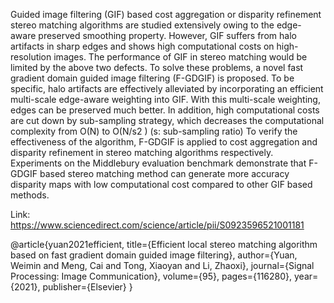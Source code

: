 Guided image filtering (GIF) based cost aggregation or disparity refinement stereo matching algorithms are
studied extensively owing to the edge-aware preserved smoothing property. However, GIF suffers from halo
artifacts in sharp edges and shows high computational costs on high-resolution images. The performance of GIF
in stereo matching would be limited by the above two defects. To solve these problems, a novel fast gradient
domain guided image filtering (F-GDGIF) is proposed. To be specific, halo artifacts are effectively alleviated by
incorporating an efficient multi-scale edge-aware weighting into GIF. With this multi-scale weighting, edges can
be preserved much better. In addition, high computational costs are cut down by sub-sampling strategy, which
decreases the computational complexity from O(N) to O(N/s2
) (s: sub-sampling ratio) To verify the effectiveness
of the algorithm, F-GDGIF is applied to cost aggregation and disparity refinement in stereo matching algorithms
respectively. Experiments on the Middlebury evaluation benchmark demonstrate that F-GDGIF based stereo
matching method can generate more accuracy disparity maps with low computational cost compared to other
GIF based methods.

Link: https://www.sciencedirect.com/science/article/pii/S0923596521001181

@article{yuan2021efficient,
  title={Efficient local stereo matching algorithm based on fast gradient domain guided image filtering},
  author={Yuan, Weimin and Meng, Cai and Tong, Xiaoyan and Li, Zhaoxi},
  journal={Signal Processing: Image Communication},
  volume={95},
  pages={116280},
  year={2021},
  publisher={Elsevier}
}
